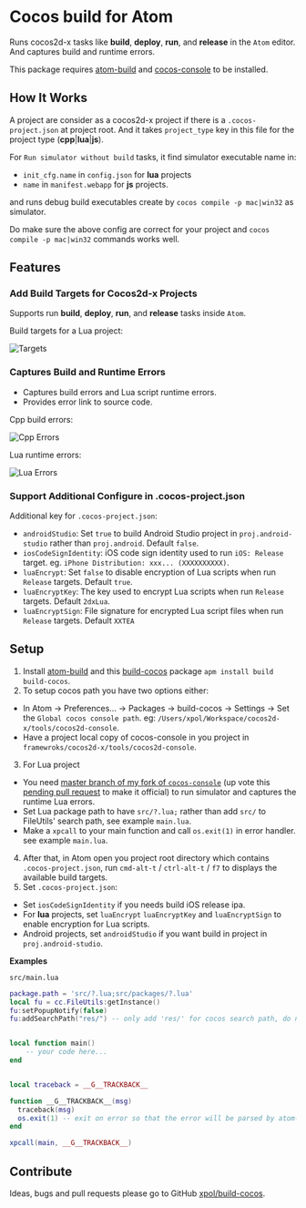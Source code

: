 # Cocos build for Atom

Runs cocos2d-x tasks like **build**, **deploy**, **run**, and **release** in the `Atom` editor.
And captures build and runtime errors.

This package requires [atom-build][] and [cocos-console][cocos] to be installed.


## How It Works

A project are consider as a cocos2d-x project if there is a `.cocos-project.json`
at project root. And it takes `project_type` key in this file for the project
type (**cpp**|**lua**|**js**).

For `Run simulator without build` tasks, it find simulator executable name in:

* `init_cfg.name` in `config.json` for **lua** projects
* `name` in `manifest.webapp` for **js** projects.

and runs debug build executables create by `cocos compile -p mac|win32` as simulator.

Do make sure the above config are correct for your project and
`cocos compile -p mac|win32` commands works well.

## Features

### Add Build Targets for Cocos2d-x Projects

Supports run **build**, **deploy**, **run**, and **release** tasks inside `Atom`.

Build targets for a Lua project:

![Targets](https://raw.githubusercontent.com/xpol/build-cocos/master/images/targets.png)

### Captures Build and Runtime Errors

* Captures build errors and Lua script runtime errors.
* Provides error link to source code.

Cpp build errors:

![Cpp Errors](https://raw.githubusercontent.com/xpol/build-cocos/master/images/cpp-errors.png)

Lua runtime errors:

![Lua Errors](https://raw.githubusercontent.com/xpol/build-cocos/master/images/lua-errors.png)

### Support Additional Configure in .cocos-project.json

Additional key for `.cocos-project.json`:

* `androidStudio`: Set `true` to build Android Studio project in `proj.android-studio` rather than `proj.android`. Default `false`.
* `iosCodeSignIdentity`: iOS code sign identity used to run `iOS: Release` target. eg. `iPhone Distribution: xxx... (XXXXXXXXXX)`.
* `luaEncrypt`: Set `false` to disable encryption of Lua scripts when run `Release` targets. Default `true`.
* `luaEncryptKey`: The key used to encrypt Lua scripts when run `Release` targets. Default `2dxLua`.
* `luaEncryptSign`: File signature for encrypted Lua script files when run `Release` targets. Default `XXTEA`


## Setup

1. Install [atom-build][] and this [build-cocos][] package `apm install build build-cocos`.
2. To setup cocos path you have two options either:
  * In Atom -> Preferences... -> Packages -> build-cocos -> Settings -> Set the `Global cocos console path`. eg: `/Users/xpol/Workspace/cocos2d-x/tools/cocos2d-console`.
  * Have a project local copy of cocos-console in you project in `framewroks/cocos2d-x/tools/cocos2d-console`.
3. For Lua project
  * You need [master branch of my fork of `cocos-console`][cocos-fork] (up vote this [pending pull request](https://github.com/cocos2d/cocos2d-console/pull/320) to make it official) to run simulator and captures the runtime Lua errors.
  * Set Lua package path to have `src/?.lua;` rather than add `src/` to FileUtils' search path, see example `main.lua`.
  * Make a `xpcall` to your main function and call `os.exit(1)` in error handler. see example `main.lua`.
4. After that, in Atom open you project root directory which contains `.cocos-project.json`, run `cmd-alt-t` / `ctrl-alt-t` / `f7` to displays the available build targets.
5. Set `.cocos-project.json`:
  * Set `iosCodeSignIdentity` if you needs build iOS release ipa.
  * For **lua** projects, set `luaEncrypt` `luaEncryptKey` and `luaEncryptSign` to enable encryption for Lua scripts.
  * Android projects, set `androidStudio` if you want build in project in `proj.android-studio`.

**Examples**


`src/main.lua`

```lua
package.path = 'src/?.lua;src/packages/?.lua'
local fu = cc.FileUtils:getInstance()
fu:setPopupNotify(false)
fu:addSearchPath("res/") -- only add 'res/' for cocos search path, do not add 'src/'.


local function main()
	-- your code here...
end


local traceback = __G__TRACKBACK__

function __G__TRACKBACK__(msg)
  traceback(msg)
  os.exit(1) -- exit on error so that the error will be parsed by atom-build.
end

xpcall(main, __G__TRACKBACK__)

```

## Contribute

Ideas, bugs and pull requests please go to GitHub [xpol/build-cocos][repo].

[atom-build]: https://atom.io/packages/build
[build-cocos]: https://atom.io/packages/build-cocos
[cocos]: https://github.com/cocos2d/cocos2d-console
[cocos-fork]: https://github.com/xpol/cocos2d-console
[repo]: https://github.com/xpol/build-cocos
